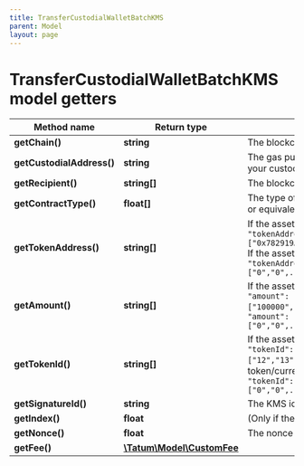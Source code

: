 ```yaml
---
title: TransferCustodialWalletBatchKMS
parent: Model
layout: page
---
```


# TransferCustodialWalletBatchKMS model getters

Method name | Return type | Description | Notes
------------ | ------------- | ------------- | -------------
**getChain()** | **string** | The blockchain to work with |
**getCustodialAddress()** | **string** | The gas pump address that transfers the assets; this is the address that you precalculated and activated earlier and that is assigned to a customer in your custodial application; this is not the "master address" |
**getRecipient()** | **string[]** | The blockchain address that receives the assets |
**getContractType()** | **float[]** | The type of the assets to transfer. Set <code>0</code> for fungible tokens (ERC-20 or equivalent), <code>1</code> for NFTs (ERC-721 or equivalent), <code>2</code> for Multi Tokens (ERC-1155 or equivalent), or <code>3</code> for native blockchain currencies. |
**getTokenAddress()** | **string[]** | If the assets are fungible tokens, NFTs, or Multi Tokens, set this parameter to the array of the addresses of the tokens to transfer:<br/> <code>"tokenAddress": ["0x782919AFc85eEA2cB736874225456bB5d3e242bA","0x74225456bB5d3e242bA782919AFc85eEA2cB7368",...,"0x3e242bA78274225456bB52cB7368d919AFc85eEA"]</code>   If the assets are a native blockchain currency, set this parameter to the array of zeros, a zero per currency:<br/> <code>"tokenAddress": ["0","0",...,"0"]</code> |
**getAmount()** | **string[]** | If the assets are fungible tokens, Multi Tokens, or a native blockchain currency, set this parameter to the array of the amounts of the assets to transfer:<br/> <code>"amount": ["100000","15000",...,"250000"]</code>   If the assets are NFTs, set this parameter to the array of zeros, a zero per NFT:<br/> <code>"amount": ["0","0",...,"0"]</code> |
**getTokenId()** | **string[]** | If the assets are Multi Tokens or NFTs, set this parameter to the array of the IDs of the tokens to transfer:<br/> <code>"tokenId": ["12","13",...,"24"]</code>    If the assets are fungible tokens or a native blockchain currency, set this parameter to the array of zeros, a zero per fungible token/currency:<br/> <code>"tokenId": ["0","0",...,"0"]</code> |
**getSignatureId()** | **string** | The KMS identifier of the private key of the blockchain address that owns the gas pump address key ("master address") |
**getIndex()** | **float** | (Only if the signature ID is mnemonic-based) The index of the "master address" | [optional]
**getNonce()** | **float** | The nonce to be set to the transfer transaction; if not present, the last known nonce will be used | [optional]
**getFee()** | [**\Tatum\Model\CustomFee**](../CustomFee) |  | [optional]

